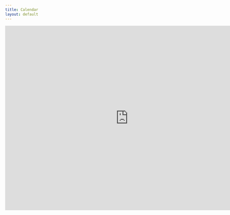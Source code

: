 ```yaml
---
title: Calendar
layout: default
---
```

<iframe src="https://calendar.google.com/calendar/b/2/embed?height=600&amp;wkst=1&amp;bgcolor=%23ffffff&amp;ctz=America%2FNew_York&amp;src=aG9jb3N0ZW1AZ21haWwuY29t&amp;src=bjFzNmRlOGVkaWFjcTgxdGs1Y3JxcWZxbGdAZ3JvdXAuY2FsZW5kYXIuZ29vZ2xlLmNvbQ&amp;src=c3VocjR1ZGNwdTBjMWVtZGpxcWx1YjZkZzhAZ3JvdXAuY2FsZW5kYXIuZ29vZ2xlLmNvbQ&amp;src=bTU1YTI3cXEwMGQ0OGI0Zzk5ZDhyanFqODRAZ3JvdXAuY2FsZW5kYXIuZ29vZ2xlLmNvbQ&amp;src=YnV1bzh2YzAxNmxsNzQzbWw5NmZwaGpvNTRAZ3JvdXAuY2FsZW5kYXIuZ29vZ2xlLmNvbQ&amp;src=NG9mNHYydG9wdnZiMzNsajVpa2Y0b2hnbmNAZ3JvdXAuY2FsZW5kYXIuZ29vZ2xlLmNvbQ&amp;src=Y29xNTZtc2dxbm92Njk2am5yaDJxM244M2dAZ3JvdXAuY2FsZW5kYXIuZ29vZ2xlLmNvbQ&amp;src=YWpkb2Q2czA4NTl0ZzE1aTJvZGg3NWh2dDhAZ3JvdXAuY2FsZW5kYXIuZ29vZ2xlLmNvbQ&amp;color=%23039BE5&amp;color=%230B8043&amp;color=%23E4C441&amp;color=%233F51B5&amp;color=%239E69AF&amp;color=%23F4511E&amp;color=%23D50000&amp;color=%23E67C73&amp;showTabs=1&amp;showCalendars=1&amp;showTz=0" style="border-width:0" width="800" height="600" frameborder="0" scrolling="no"></iframe>
